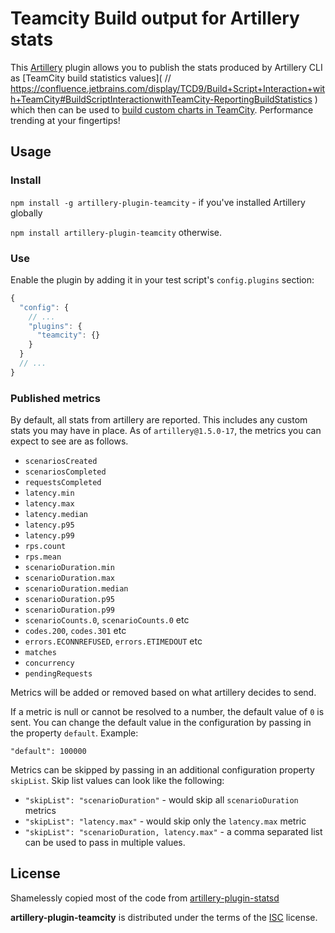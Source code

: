 # Teamcity Build output for Artillery stats

This [Artillery](https://artillery.io/) plugin allows you to publish the
stats produced by Artillery CLI as [TeamCity build statistics values](      // https://confluence.jetbrains.com/display/TCD9/Build+Script+Interaction+with+TeamCity#BuildScriptInteractionwithTeamCity-ReportingBuildStatistics
) which then can be used to [build custom charts in TeamCity](https://confluence.jetbrains.com/display/TCD9/Customizing+Statistics+Charts#CustomizingStatisticsCharts-customCharts). Performance trending at your fingertips!

## Usage

### Install

`npm install -g artillery-plugin-teamcity` - if you've installed Artillery globally

`npm install artillery-plugin-teamcity` otherwise.

### Use

Enable the plugin by adding it in your test script's `config.plugins` section:

```javascript
{
  "config": {
    // ...
    "plugins": {
      "teamcity": {}
    }
  }
  // ...
}
```

### Published metrics

By default, all stats from artillery are reported. This includes any custom stats you may have in place. As of `artillery@1.5.0-17`, the metrics you can expect to see are as follows.

- `scenariosCreated`
- `scenariosCompleted`
- `requestsCompleted`
- `latency.min`
- `latency.max`
- `latency.median`
- `latency.p95`
- `latency.p99`
- `rps.count`
- `rps.mean`
- `scenarioDuration.min`
- `scenarioDuration.max`
- `scenarioDuration.median`
- `scenarioDuration.p95`
- `scenarioDuration.p99`
- `scenarioCounts.0`, `scenarioCounts.0` etc
- `codes.200`, `codes.301` etc
- `errors.ECONNREFUSED`, `errors.ETIMEDOUT` etc
- `matches`
- `concurrency`
- `pendingRequests`

Metrics will be added or removed based on what artillery decides to send.

If a metric is null or cannot be resolved to a number, the default value of `0` is sent. You can change the default value in the configuration by passing in the property `default`. Example:

`"default": 100000`

Metrics can be skipped by passing in an additional configuration property `skipList`. Skip list values can look like the following:

- `"skipList": "scenarioDuration"` - would skip all `scenarioDuration` metrics
- `"skipList": "latency.max"` - would skip only the `latency.max` metric
- `"skipList": "scenarioDuration, latency.max"` - a comma separated list can be used to pass in multiple values.

## License

Shamelessly copied most of the code from [artillery-plugin-statsd](https://github.com/shoreditch-ops/artillery-plugin-statsd)

**artillery-plugin-teamcity** is distributed under the terms of the
[ISC](http://en.wikipedia.org/wiki/ISC_license) license.
